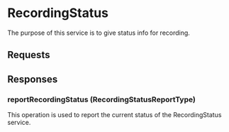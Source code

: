 # RecordingStatus
The purpose of this service is to give status info for recording.

## Requests

## Responses
### reportRecordingStatus (RecordingStatusReportType)
This operation is used to report the current status of the RecordingStatus service.
